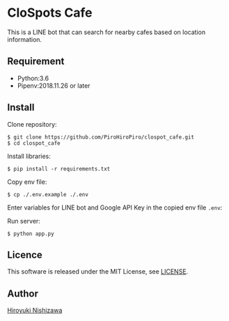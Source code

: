 # CloSpots Cafe

This is a LINE bot that can search for nearby cafes based on location information.

## Requirement

- Python:3.6
- Pipenv:2018.11.26 or later

## Install

Clone repository:

```console
$ git clone https://github.com/PiroHiroPiro/clospot_cafe.git
$ cd clospot_cafe
```

Install libraries:

```console
$ pip install -r requirements.txt
```

Copy env file:

```console
$ cp ./.env.example ./.env
```

Enter variables for LINE bot and Google API Key in the copied env file `.env`:

Run server:

```console
$ python app.py
```

## Licence

This software is released under the MIT License, see [LICENSE](https://github.com/PiroHiroPiro/clospot_cafe_lambda/blob/master/LICENSE).

## Author

[Hiroyuki Nishizawa](https://github.com/PiroHiroPiro)
